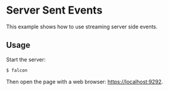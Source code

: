 # Server Sent Events

This example shows how to use streaming server side events.

## Usage

Start the server:

``` bash
$ falcon
```

Then open the page with a web browser: <https://localhost:9292>.
